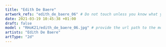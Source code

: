 ```yaml
---
title: "Edith De Baere"
artwork_refs: "edith_de_baere_06" # Do not touch unless you know what you are doing
date: 2021-03-19 10:45:38 +01:00
draft: false
model : "RHoK21/edith_de_baere_06.jpg" # provide the url path to the model
artists: "Edith De Baere"
artType: "2d"
---
```


